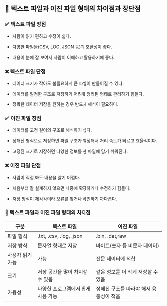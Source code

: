 ## 📕 텍스트 파일과 이진 파일 형태의 차이점과 장단점

### ✅ 텍스트 파일 장점

- 사람이 읽기 편하고 수정이 쉽다.

- 다양한 파일들(CSV, LOG, JSON 등)과 호환성이 좋다.

- 내용이 눈에 잘 보여서 사람이 이해하고 활용하기에 좋다.

### ❌ 텍스트 파일 단점

- 데이터 크기가 작아도 불필요하게 큰 파일이 만들어질 수 있다.

- 데이터를 일정한 구조로 저장하기 어려워 정리된 형태로 관리하기 힘들다.

- 정확한 데이터 저장을 원하는 경우 반드시 해석이 필요하다.

### ✅ 이진 파일 장점

- 데이터를 고정 길이의 구조로 해석하기 쉽다.

- 정해진 형식으로 저장하면 파일 구조가 일정해서 처리 속도가 빠르고 효율적이다.

- 고정된 크기로 저장하면 다양한 정보를 한 파일에 담기 쉬워진다.

### ❌ 이진 파일 단점

- 사람이 직접 봐도 내용을 알기 어렵다.

- 처음부터 잘 설계하지 않으면 나중에 확장하거나 수정하기 힘들다.

- 저장 방식이 제각각이라 오류를 찾거나 확인하기 까다롭다.

### 📌 텍스트 파일과 이진 파일 형태의 차이점

| 구분             | 텍스트 파일                        | 이진 파일                               |
| ---------------- | ---------------------------------- | --------------------------------------- |
| 파일 형식        | .txt, .csv, .log, .json            | .bin, .dat,raw                          |
| 저장 방식        | 문자열 형태로 저장                 | 바이트(숫자 등 비문자 데이터)           |
| 사용자 읽기 가능 | 가능                               | 전문 데이터에 적합                      |
| 크기             | 저장 공간을 많이 차지할 수 있음    | 같은 정보를 더 작게 저장할 수 있음      |
| 가용성           | 다양한 프로그램에서 쉽게 사용 가능 | 정해진 구조를 따라야 해서 융통성이 적음 |
